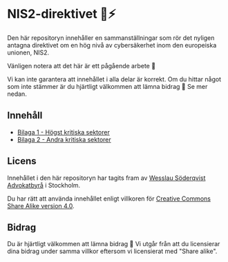 # NIS2-direktivet 🚨⚡️

Den här repositoryn innehåller en sammanställningar som rör det nyligen antagna direktivet om en hög nivå av cybersäkerhet inom den europeiska unionen, NIS2.

Vänligen notera att det här är ett pågående arbete 🚧

Vi kan inte garantera att innehållet i alla delar är korrekt. Om du hittar något som inte stämmer är du hjärtligt välkommen att lämna bidrag 🙏 Se mer nedan.

## Innehåll

- [Bilaga 1 - Högst kritiska sektorer](bilaga-1-högst-kritiska-sektorer.md)
- [Bilaga 2 - Andra kritiska sektorer](bilaga-2-andra-kritiska-sektorer.md)

## Licens

Innehållet i den här repositoryn har tagits fram av [Wesslau Söderqvist Advokatbyrå](https://www.wsa.se) i Stockholm.

Du har rätt att använda innehållet enligt villkoren för [Creative Commons Share Alike version 4.0](https://creativecommons.org/licenses/by/4.0/deed.sv).

## Bidrag

Du är hjärtligt välkommen att lämna bidrag 🙏 Vi utgår från att du licensierar dina bidrag under samma villkor eftersom vi licensierat med "Share alike".

